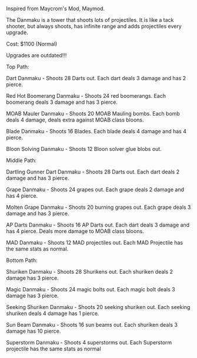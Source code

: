 Inspired from Maycrom's Mod, Maymod.

The Danmaku is a tower that shoots lots of projectiles. It is like a tack shooter, but always shoots, has infinite range and adds projectiles every upgrade.

Cost: $1100 (Normal)

Upgrades are outdated!!!

Top Path:

Dart Danmaku - Shoots 28 Darts out. Each dart deals 3 damage and has 2 pierce.

Red Hot Boomerang Danmaku - Shoots 24 red boomerangs. Each boomerang deals 3 damage and has 3 pierce.

MOAB Mauler Danmaku - Shoots 20 MOAB Mauling bombs. Each bomb deals 4 damage, deals extra against MOAB class bloons.

Blade Danmaku - Shoots 16 Blades. Each blade deals 4 damage and has 4 pierce.

Bloon Solving Danmaku - Shoots 12 Bloon solver glue blobs out.



Middle Path:

Dartling Gunner Dart Danmaku - Shoots 28 Darts out. Each dart deals 2 damage and has 3 pierce.

Grape Danmaku - Shoots 24 grapes out. Each grape deals 2 damage and has 4 pierce.

Molten Grape Danmaku - Shoots 20 burning grapes out. Each grape deals 3 damage and has 3 pierce.

AP Darts Danmaku - Shoots 16 AP Darts out. Each dart deals 3 damage and has 4 pierce. Deals more damage to MOAB class bloons.

MAD Danmaku - Shoots 12 MAD projectiles out. Each MAD Projectile has the same stats as normal.



Bottom Path:

Shuriken Danmaku - Shoots 28 Shurikens out. Each shuriken deals 2 damage has 3 pierce.

Magic Danmaku - Shoots 24 magic bolts out. Each magic bolt deals 3 damage has 3 pierce.

Seeking Shuriken Danmaku - Shoots 20 seeking shuriken out. Each seeking shuriken deals 4 damage has 1 pierce.

Sun Beam Danmaku - Shoots 16 sun beams out. Each shuriken deals 3 damage has 10 pierce.

Superstorm Danmaku - Shoots 4 superstorms out. Each Superstorm projectile has the same stats as normal
